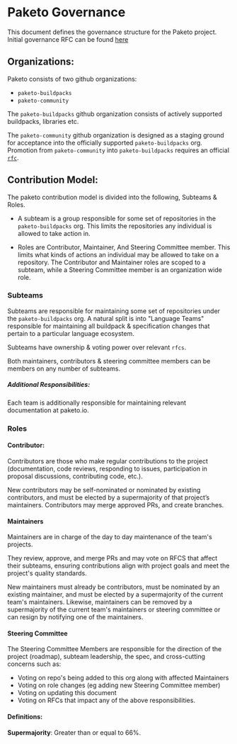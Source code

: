 # Paketo Governance

This document defines the governance structure for the Paketo project. Initial governance RFC can be found [here](https://github.com/paketo-buildpacks/rfcs/blob/main/implemented/0002-governance.md)

## Organizations:

Paketo consists of two github organizations:

- `paketo-buildpacks`
- `paketo-community`

The `paketo-buildpacks` github organization consists of actively supported buildpacks, libraries etc.

The `paketo-community` github organization is designed as a staging ground for acceptance into the officially supported `paketo-buildpacks` org. Promotion from `paketo-community` into `paketo-buildpacks` requires an official [`rfc`](https://github.com/paketo-buildpacks/rfcs).

## Contribution Model:

The paketo contribution model is divided into the following, Subteams & Roles.

- A subteam is a group responsible for some set of repositories in the `paketo-buildpacks` org. This limits the repositories any individual is allowed to take action in.

- Roles are Contributor, Maintainer, And Steering Committee member. This limits what kinds of actions an individual may be allowed to take on a repository. The Contributor and Maintainer roles are scoped to a subteam, while a Steering Committee member is an organization wide role.


### Subteams
Subteams are responsible for maintaining some set of repositories under the `paketo-buildpacks` org. A natural split is into "Language Teams" responsible for maintaining all buildpack & specification changes that pertain to a particular language ecosystem.

Subteams have ownership & voting power over relevant `rfcs`.

Both maintainers, contributors & steering committee members can be members on any number of subteams.

##### Additional Responsibilities:
Each team is additionally responsible for maintaining  relevant documentation at paketo.io.

### Roles

#### Contributor:
Contributors are those who make regular contributions to the project (documentation, code reviews, responding to issues, participation in proposal discussions, contributing code, etc.). 

New contributors may be self-nominated or nominated by existing contributors, and must be elected by a supermajority of that project’s maintainers. Contributors may merge approved PRs, and create branches.


#### Maintainers
Maintainers are in charge of the day to day maintenance of the team's projects.

They review, approve, and merge PRs and may vote on RFCS that affect their subteams, ensuring contributions align with project goals and meet the project's quality standards.

New maintainers must already be contributors, must be nominated by an existing maintainer, and must be elected by a supermajority of the current team's maintainers. Likewise, maintainers can be removed by a supermajority of the current team's maintainers or steering committee or can resign by notifying one of the maintainers.


#### Steering Committee
The Steering Committee Members are responsible for the direction of the project (roadmap), subteam leadership, the spec, and cross-cutting concerns such as:
- Voting on repo's being added to this org along with affected Maintainers
- Voting on role changes (eg adding new Steering Committee member)
- Voting on updating this document
- Voting on RFCs that impact any of the above responsibilities.


#### Definitions:

**Supermajority**: Greater than or equal to 66%.


